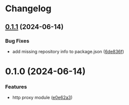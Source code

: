 # Changelog

## [0.1.1](https://github.com/chunkai1312/nest-http-proxy/compare/v0.1.0...v0.1.1) (2024-06-14)


### Bug Fixes

* add missing repository info to package.json ([6de836f](https://github.com/chunkai1312/nest-http-proxy/commit/6de836fdc5d975ae3418c7944ad505d4abfb38da))

# 0.1.0 (2024-06-14)


### Features

* http proxy module ([e0e62a3](https://github.com/chunkai1312/nest-http-proxy/commit/e0e62a3df63ff24f9e9f0bd5e297fad5dbbeff5a))
